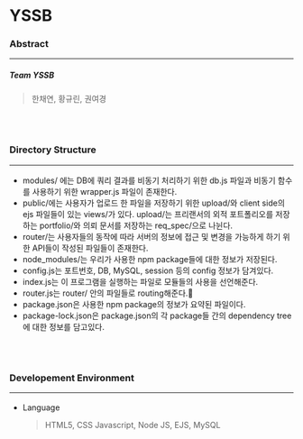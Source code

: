 # YSSB


### Abstract <hr/>
##### Team YSSB
> 한채연, 황규린, 권여경

<br><br/>
### Directory Structure <hr/>
* modules/ 에는 DB에 쿼리 결과를 비동기 처리하기 위한 db.js 파일과 비동기 함수를 사용하기 위한 wrapper.js 파일이 존재한다.
* public/에는 사용자가 업로드 한 파일을 저장하기 위한 upload/와 client side의 ejs 파일들이 있는 views/가 있다. upload/는 프리랜서의 외적 포트폴리오를 저장하는 portfolio/와 의뢰 문서를 저장하는 req_spec/으로 나뉜다. 
* router/는 사용자들의 동작에 따라 서버의 정보에 접근 및 변경을 가능하게 하기 위한 API들이 작성된 파일들이 존재한다.
* node_modules/는 우리가 사용한 npm package들에 대한 정보가 저장된다.
* config.js는 포트번호, DB, MySQL, session 등의 config 정보가 담겨있다.
* index.js는 이 프로그램을 실행하는 파일로 모듈들의 사용을 선언해준다.
* router.js는 router/ 안의 파일들로 routing해준다.
* package.json은 사용한 npm package의 정보가 요약된 파일이다.
* package-lock.json은 package.json의 각 package들 간의 dependency tree에 대한 정보를 담고있다.

<br><br/>
### Developement Environment <hr/>
* Language
    > HTML5, CSS Javascript, Node JS, EJS, MySQL
